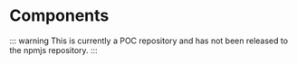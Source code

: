 # Components

::: warning
This is currently a POC repository and has not been released to the npmjs repository.
:::

